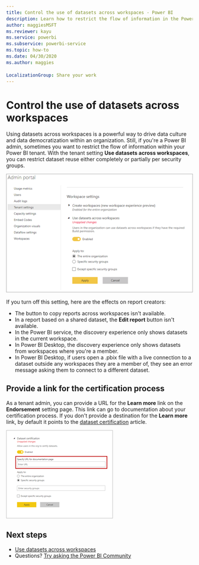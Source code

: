 ```yaml
---
title: Control the use of datasets across workspaces - Power BI
description: Learn how to restrict the flow of information in the Power BI tenant.
author: maggiesMSFT
ms.reviewer: kayu
ms.service: powerbi
ms.subservice: powerbi-service
ms.topic: how-to
ms.date: 04/30/2020
ms.author: maggies

LocalizationGroup: Share your work
---
```


# Control the use of datasets across workspaces

Using datasets across workspaces is a powerful way to drive data culture and data democratization within an organization. Still, if you're a Power BI admin, sometimes you want to restrict the flow of information within your Power BI tenant. With the tenant setting **Use datasets across workspaces**, you can restrict dataset reuse either completely or partially per security groups.

![Power BI admin workspace settings](media/service-datasets-admin-across-workspaces/power-bi-admin-workspace-settings.png)

If you turn off this setting, here are the effects on report creators:

- The button to copy reports across workspaces isn't available. 
- In a report based on a shared dataset, the **Edit report** button isn't available.
- In the Power BI service, the discovery experience only shows datasets in the current workspace.
- In Power BI Desktop, the discovery experience only shows datasets from workspaces where you're a member.
- In Power BI Desktop, if users open a .pbix file with a live connection to a dataset outside any workspaces they are a member of, they see an error message asking them to connect to a different dataset.

## Provide a link for the certification process

As a tenant admin, you can provide a URL for the **Learn more** link on the **Endorsement** setting page.  This link can go to documentation about your certification process. If you don't provide a destination for the **Learn more** link, by default it points to the [dataset certification](service-datasets-certify.md) article.

![Dataset certification Learn more](media/service-datasets-certify-promote/power-bi-dataset-learn-more-certification.png)

## Next steps

- [Use datasets across workspaces](service-datasets-across-workspaces.md)
- Questions? [Try asking the Power BI Community](https://community.powerbi.com/)
